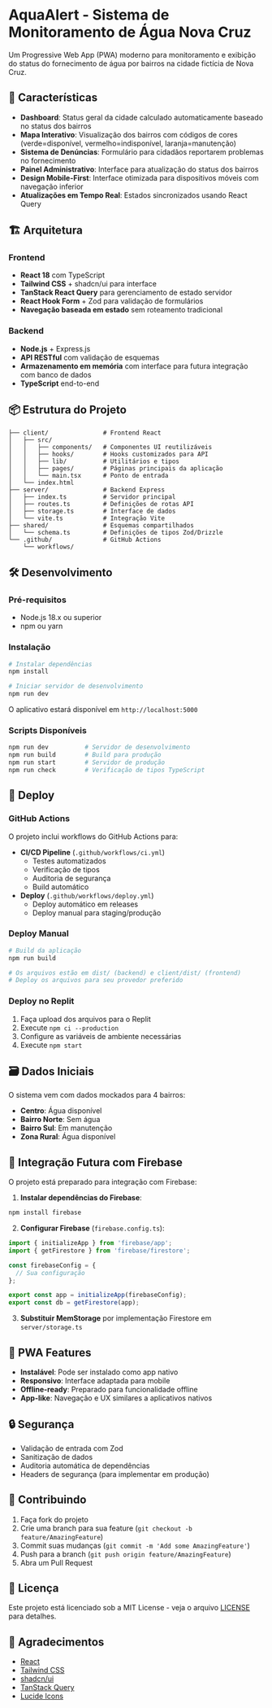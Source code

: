 # AquaAlert - Sistema de Monitoramento de Água Nova Cruz

Um Progressive Web App (PWA) moderno para monitoramento e exibição do status do fornecimento de água por bairros na cidade fictícia de Nova Cruz.

## 🚀 Características

- **Dashboard**: Status geral da cidade calculado automaticamente baseado no status dos bairros
- **Mapa Interativo**: Visualização dos bairros com códigos de cores (verde=disponível, vermelho=indisponível, laranja=manutenção)
- **Sistema de Denúncias**: Formulário para cidadãos reportarem problemas no fornecimento
- **Painel Administrativo**: Interface para atualização do status dos bairros
- **Design Mobile-First**: Interface otimizada para dispositivos móveis com navegação inferior
- **Atualizações em Tempo Real**: Estados sincronizados usando React Query

## 🏗️ Arquitetura

### Frontend
- **React 18** com TypeScript
- **Tailwind CSS** + shadcn/ui para interface
- **TanStack React Query** para gerenciamento de estado servidor
- **React Hook Form** + Zod para validação de formulários
- **Navegação baseada em estado** sem roteamento tradicional

### Backend
- **Node.js** + Express.js
- **API RESTful** com validação de esquemas
- **Armazenamento em memória** com interface para futura integração com banco de dados
- **TypeScript** end-to-end

## 📦 Estrutura do Projeto

```
├── client/               # Frontend React
│   ├── src/
│   │   ├── components/   # Componentes UI reutilizáveis
│   │   ├── hooks/        # Hooks customizados para API
│   │   ├── lib/          # Utilitários e tipos
│   │   ├── pages/        # Páginas principais da aplicação
│   │   └── main.tsx      # Ponto de entrada
│   └── index.html
├── server/               # Backend Express
│   ├── index.ts          # Servidor principal
│   ├── routes.ts         # Definições de rotas API
│   ├── storage.ts        # Interface de dados
│   └── vite.ts           # Integração Vite
├── shared/               # Esquemas compartilhados
│   └── schema.ts         # Definições de tipos Zod/Drizzle
└── .github/              # GitHub Actions
    └── workflows/
```

## 🛠️ Desenvolvimento

### Pré-requisitos
- Node.js 18.x ou superior
- npm ou yarn

### Instalação
```bash
# Instalar dependências
npm install

# Iniciar servidor de desenvolvimento
npm run dev
```

O aplicativo estará disponível em `http://localhost:5000`

### Scripts Disponíveis
```bash
npm run dev          # Servidor de desenvolvimento
npm run build        # Build para produção
npm run start        # Servidor de produção
npm run check        # Verificação de tipos TypeScript
```

## 🚀 Deploy

### GitHub Actions
O projeto inclui workflows do GitHub Actions para:
- **CI/CD Pipeline** (`.github/workflows/ci.yml`)
  - Testes automatizados
  - Verificação de tipos
  - Auditoria de segurança
  - Build automático
- **Deploy** (`.github/workflows/deploy.yml`)
  - Deploy automático em releases
  - Deploy manual para staging/produção

### Deploy Manual
```bash
# Build da aplicação
npm run build

# Os arquivos estão em dist/ (backend) e client/dist/ (frontend)
# Deploy os arquivos para seu provedor preferido
```

### Deploy no Replit
1. Faça upload dos arquivos para o Replit
2. Execute `npm ci --production`
3. Configure as variáveis de ambiente necessárias
4. Execute `npm start`

## 🗃️ Dados Iniciais

O sistema vem com dados mockados para 4 bairros:
- **Centro**: Água disponível
- **Bairro Norte**: Sem água  
- **Bairro Sul**: Em manutenção
- **Zona Rural**: Água disponível

## 🔮 Integração Futura com Firebase

O projeto está preparado para integração com Firebase:

1. **Instalar dependências do Firebase**:
```bash
npm install firebase
```

2. **Configurar Firebase** (`firebase.config.ts`):
```typescript
import { initializeApp } from 'firebase/app';
import { getFirestore } from 'firebase/firestore';

const firebaseConfig = {
  // Sua configuração
};

export const app = initializeApp(firebaseConfig);
export const db = getFirestore(app);
```

3. **Substituir MemStorage** por implementação Firestore em `server/storage.ts`

## 📱 PWA Features

- **Instalável**: Pode ser instalado como app nativo
- **Responsivo**: Interface adaptada para mobile
- **Offline-ready**: Preparado para funcionalidade offline
- **App-like**: Navegação e UX similares a aplicativos nativos

## 🔒 Segurança

- Validação de entrada com Zod
- Sanitização de dados
- Auditoria automática de dependências
- Headers de segurança (para implementar em produção)

## 🤝 Contribuindo

1. Faça fork do projeto
2. Crie uma branch para sua feature (`git checkout -b feature/AmazingFeature`)
3. Commit suas mudanças (`git commit -m 'Add some AmazingFeature'`)
4. Push para a branch (`git push origin feature/AmazingFeature`)
5. Abra um Pull Request

## 📄 Licença

Este projeto está licenciado sob a MIT License - veja o arquivo [LICENSE](LICENSE) para detalhes.

## 🙏 Agradecimentos

- [React](https://reactjs.org/)
- [Tailwind CSS](https://tailwindcss.com/)
- [shadcn/ui](https://ui.shadcn.com/)
- [TanStack Query](https://tanstack.com/query)
- [Lucide Icons](https://lucide.dev/)